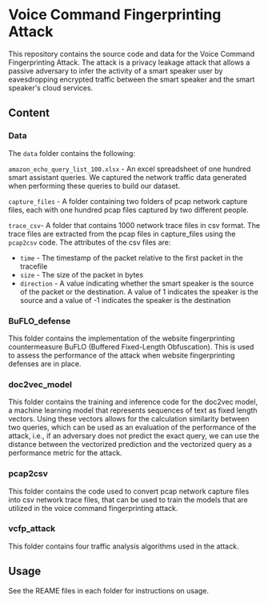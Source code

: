 # Voice Command Fingerprinting Attack
This repository contains the source code and data for the Voice Command Fingerprinting Attack.  The attack is a privacy leakage attack that allows a passive adversary to infer the activity of a smart speaker user by eavesdropping encrypted traffic between the smart speaker and the smart speaker's cloud services.

## Content

### Data

The ```data``` folder contains the following:

```amazon_echo_query_list_100.xlsx``` - An excel spreadsheet of one hundred smart assistant queries.  We captured the network traffic data generated when performing these queries to build our dataset.

```capture_files``` - A folder containing two folders of pcap network capture files, each with one hundred pcap files captured by two different people. 

 ```trace_csv```- A folder that contains 1000 network trace files in csv format.  The trace files are extracted from the pcap files in capture_files using the ```pcap2csv``` code.  The attributes of the csv files are:

-  ```time``` - The timestamp of the packet relative to the first packet in the tracefile
- ```size``` - The size of the packet in bytes
- ```direction``` - A value indicating whether the smart speaker is the source of the packet or the destination.  A value of 1 indicates the speaker is the source and a value of -1 indicates the speaker is the destination 

### BuFLO_defense

This folder contains the implementation of the website fingerprinting countermeasure BuFLO (Buffered  Fixed-Length  Obfuscation).  This is used to assess the performance of the attack when website fingerprinting defenses are in place.

### doc2vec_model

This folder contains the training and inference code for the doc2vec model, a machine learning model that represents sequences of text as fixed length vectors.  Using these vectors allows for the calculation similarity between two queries, which can be used as an evaluation of the performance of the attack, i.e., if an adversary does not predict the exact query, we can use the distance between the vectorized prediction and the vectorized query as a performance metric for the attack.

### pcap2csv

This folder contains the code used to convert pcap network capture files into csv network trace files, that can be used to train the models that are utilized in the voice command fingerprinting attack.

### vcfp_attack

This folder contains four traffic analysis algorithms used in the attack.

## Usage

See the REAME files in each folder for instructions on usage.

